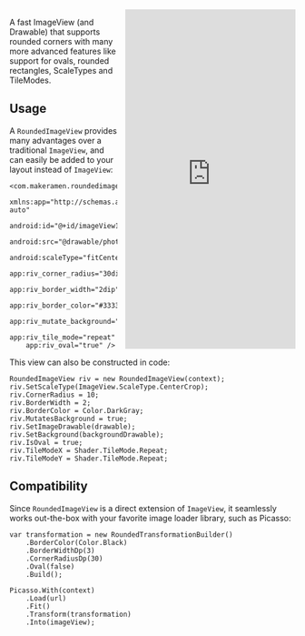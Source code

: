 
<iframe src="https://appetize.io/embed/b9knv620997np08wtr2cgetmu0?device=nexus5&scale=75&autoplay=true&orientation=portrait&deviceColor=black" 
        width="300px" height="597px" frameborder="0" scrolling="no"
        style="float:right;margin-left:1em;"></iframe>

A fast ImageView (and Drawable) that supports rounded corners with many more advanced
features like support for ovals, rounded rectangles, ScaleTypes and TileModes.

## Usage

A `RoundedImageView` provides many advantages over a traditional `ImageView`, and can easily 
be added to your layout instead of `ImageView`:

    <com.makeramen.roundedimageview.RoundedImageView
        xmlns:app="http://schemas.android.com/apk/res-auto"
        android:id="@+id/imageView1"
        android:src="@drawable/photo1"
        android:scaleType="fitCenter"
        app:riv_corner_radius="30dip"
        app:riv_border_width="2dip"
        app:riv_border_color="#333333"
        app:riv_mutate_background="true"
        app:riv_tile_mode="repeat"
        app:riv_oval="true" />
        
This view can also be constructed in code:

    RoundedImageView riv = new RoundedImageView(context);
    riv.SetScaleType(ImageView.ScaleType.CenterCrop);
    riv.CornerRadius = 10;
    riv.BorderWidth = 2;
    riv.BorderColor = Color.DarkGray;
    riv.MutatesBackground = true;
    riv.SetImageDrawable(drawable);
    riv.SetBackground(backgroundDrawable);
    riv.IsOval = true;
    riv.TileModeX = Shader.TileMode.Repeat;
    riv.TileModeY = Shader.TileMode.Repeat;

## Compatibility

Since `RoundedImageView` is a direct extension of `ImageView`, it seamlessly works 
out-the-box with your favorite image loader library, such as Picasso:

    var transformation = new RoundedTransformationBuilder()
        .BorderColor(Color.Black)
        .BorderWidthDp(3)
        .CornerRadiusDp(30)
        .Oval(false)
        .Build();

    Picasso.With(context)
        .Load(url)
        .Fit()
        .Transform(transformation)
        .Into(imageView);

